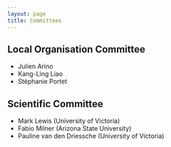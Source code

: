 ```yaml
---
layout: page
title: Committees
---
```


## Local Organisation Committee
- Julien Arino
- Kang-Ling Liao
- Stéphanie Portet

## Scientific Committee
- Mark Lewis (University of Victoria)
- Fabio Milner (Arizona State University)
- Pauline van den Driessche (University of Victoria)
